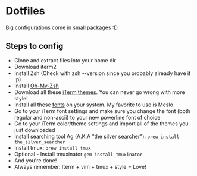 # Dotfiles
Big configurations come in small packages :D

## Steps to config
* Clone and extract files into your home dir
* Download iterm2
* Install Zsh (Check with zsh --version since you probably already have it :p)
* Install [Oh-My-Zsh](https://github.com/robbyrussell/oh-my-zsh)
* Download all these [iTerm themes](https://github.com/mbadolato/iTerm2-Color-Schemes). You can never go wrong with more style!
* Install all these [fonts](https://github.com/powerline/fonts) on your system. My favorite to use is Meslo
* Go to your iTerm font settings and make sure you change the font (both regular and non-ascii) to your new powerline font of choice
* Go to your iTerm color/theme settings and import all of the themes you just downloaded
* Install searching tool Ag (A.K.A "the silver searcher"): `brew install the_silver_searcher`
* Install tmux: `brew install tmux`
* Optional - Install tmuxinator `gem install tmuxinator`
* And you're done!
* Always remember: Iterm + vim + tmux + style = Love!
